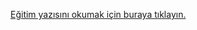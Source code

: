 [Eğitim yazısını okumak için buraya tıklayın.](https://kaanksc.com/go-web-sunucuda-kullanici-girisi-sistemi)
